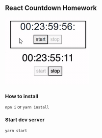 ## React Countdown Homework
![](./count_down.gif)

### How to install
`npm i` or `yarn install`

### Start dev server
`yarn start`

